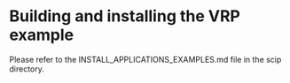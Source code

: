 Building and installing the VRP example
================================================

Please refer to the INSTALL_APPLICATIONS_EXAMPLES.md file in the scip directory.
